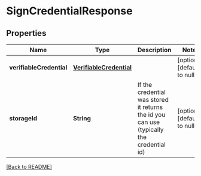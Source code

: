 # SignCredentialResponse

## Properties

| Name                     | Type                                                | Description                                                                              | Notes                        |
| ------------------------ | --------------------------------------------------- | ---------------------------------------------------------------------------------------- | ---------------------------- |
| **verifiableCredential** | [**VerifiableCredential**](VerifiableCredential.md) |                                                                                          | [optional] [default to null] |
| **storageId**            | **String**                                          | If the credential was stored it returns the id you can use (typically the credential id) | [optional] [default to null] |

[[Back to README]](/README.md)